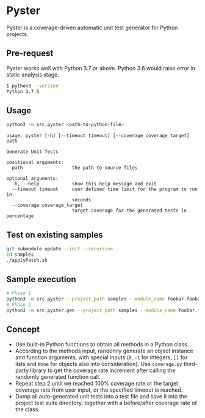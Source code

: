 # Pyster

Pyster is a coverage-driven automatic unit test generator for Python projects.

## Pre-request
Pyster works well with Python 3.7 or above. Python 3.6 would raise error in static analysis stage. 
```bash
$ python3 --version
Python 3.7.5
```

## Usage
```bash
python3 -m src.pyster <path-to-python-file>
```

```
usage: pyster [-h] [--timeout timeout] [--coverage coverage_target] path

Generate Unit Tests

positional arguments:
  path                  the path to source files

optional arguments:
  -h, --help            show this help message and exit
  --timeout timeout     user defined time limit for the program to run in
                        seconds
  --coverage coverage_target
                        target coverage for the generated tests in percentage
```

## Test on existing samples
```bash
git submodule update --init --recursive
cd samples
./applyPatch.sh
```

## Sample execution
```bash
# Phase 1
python3 -m src.pyster --project_path samples --module_name foobar.foobar
# Phase 2
python3 -m src.pyster.gen --project_path samples --module_name foobar.foobar
```


## Concept
* Use built-in Python functions to obtain all methods in a Python class.
* According to the methods input, randomly generate an object instance and function arguments, with special inputs (`0`, `-1` for integers, `[]` for lists and `None` for objects also into consideration). Use `coverage.py` third-party library to get the coverage rate increment after calling the randomly generated function call.
* Repeat step 2 until we reached 100% coverage rate or the target coverage rate from user input, or the specified timeout is reached.
* Dump all auto-generated unit tests into a test file and save it into the project test suite directory, together with a before/after coverage rate of the class.
